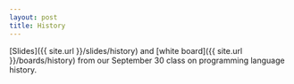 ```yaml
---
layout: post
title: History
--- 
```


[Slides]({{ site.url }}/slides/history) and [white board]({{ site.url }}/boards/history) from our September 30 class on programming language history.